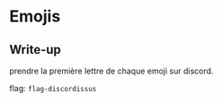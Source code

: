 # Emojis

## Write-up

prendre la première lettre de chaque emoji sur discord.

flag: `flag-discordissus`